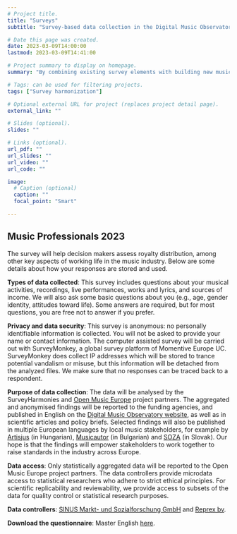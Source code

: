 ```yaml
---
# Project title.
title: "Surveys"
subtitle: "Survey-based data collection in the Digital Music Observatory"

# Date this page was created.
date: 2023-03-09T14:00:00
lastmod: 2023-03-09T14:41:00

# Project summary to display on homepage.
summary: "By combining existing survey elements with building new music-related surveys, we not only collect original data but can immediately compare them with data from the source surveys."

# Tags: can be used for filtering projects.
tags: ["Survey harmonization"]

# Optional external URL for project (replaces project detail page).
external_link: ""

# Slides (optional).
slides: ""

# Links (optional).
url_pdf: ""
url_slides: ""
url_video: ""
url_code: ""

image:
  # Caption (optional)
  caption: ""
  focal_point: "Smart"
  
---
```


## Music Professionals 2023

The survey will help decision makers assess royalty distribution, among other key aspects of working life in the music industry. Below are some details about how your responses are stored and used.

**Types of data collected**: This survey includes questions about your musical activities, recordings, live performances, works and lyrics, and sources of income. We will also ask some basic questions about you (e.g., age, gender identity, attitudes toward life). Some answers are required, but for most questions, you are free not to answer if you prefer.

**Privacy and data security**: This survey is anonymous: no personally identifiable information is collected. You will not be asked to provide your name or contact information. The computer assisted survey will be carried out with SurveyMonkey, a global survey platform of Momentive Europe UC. SurveyMonkey does collect IP addresses which will be stored to trance potential vandalism or misuse, but this information will be detached from the analyzed files. We make sure that no responses can be traced back to a respondent. 

**Purpose of data collection**: The data will be analysed by the SurveyHarmonies and [Open Music Europe](/project/openmusiceurope/) project partners. The aggregated and anonymised findings will be reported to the funding agencies, and published in English on the [Digital Music Observatory website](https://music.dataobservatory.eu/), as well as in scientific articles and policy briefs. Selected findings will also be published in multiple European languages by local music stakeholders, for example by [Artisjus](/authors/artisjus/) (in Hungarian), [Musicautor](/authors/musicautor/) (in Bulgarian) and [SOZA](/authors/soza/) (in Slovak). Our hope is that the findings will empower stakeholders to work together to raise standards in the industry across Europe.

**Data access**: Only statistically aggregated data will be reported to the Open Music Europe project partners. The data controllers provide microdata access to statistical researchers who adhere to strict ethical principles. For scientific replicability and reviewability, we provide access to subsets of the data for quality control or statistical research purposes. 

**Data controllers**: [SINUS Markt- und Sozialforschung GmbH](/authors/sinus/) and [Reprex bv](/authors/reprex/).

**Download the questionnaire**: Master English [here](/documents/SurveyMonkey_510804123.pdf).



